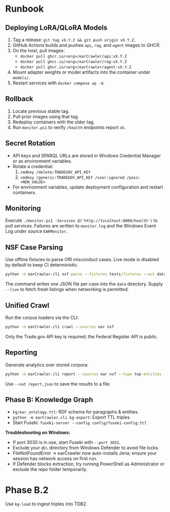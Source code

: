 # Runbook

## Deploying LoRA/QLoRA Models
1. Tag a release: `git tag vX.Y.Z && git push origin vX.Y.Z`.
2. GitHub Actions builds and pushes `api`, `rag`, and `agent` images to GHCR.
3. On the host, pull images:
   - `docker pull ghcr.io/<org>/earCrawler/api:vX.Y.Z`
   - `docker pull ghcr.io/<org>/earCrawler/rag:vX.Y.Z`
   - `docker pull ghcr.io/<org>/earCrawler/agent:vX.Y.Z`
4. Mount adapter weights or model artifacts into the container under `models/`.
5. Restart services with `docker compose up -d`.

## Rollback
1. Locate previous stable tag.
2. Pull prior images using that tag.
3. Redeploy containers with the older tag.
4. Run `monitor.ps1` to verify `/health` endpoints report `ok`.

## Secret Rotation
- API keys and SPARQL URLs are stored in Windows Credential Manager or as environment variables.
- Rotate a credential:
  1. `cmdkey /delete:TRADEGOV_API_KEY`
  2. `cmdkey /generic:TRADEGOV_API_KEY /user:ignored /pass:<NEW_VALUE>`
- For environment variables, update deployment configuration and restart containers.

## Monitoring
Execute `./monitor.ps1 -Services @('http://localhost:8000/health')` to poll services.
Failures are written to `monitor.log` and the Windows Event Log under source `EARMonitor`.

## NSF Case Parsing
Use offline fixtures to parse ORI misconduct cases. Live mode is disabled by
default to keep CI deterministic.

```cmd
python -m earCrawler.cli nsf-parse --fixtures tests/fixtures --out data --live false
```

The command writes one JSON file per case into the `data` directory. Supply
`--live` to fetch fresh listings when networking is permitted.

## Unified Crawl
Run the corpus loaders via the CLI:

```cmd
python -m earCrawler.cli crawl --sources ear nsf
```

Only the Trade.gov API key is required; the Federal Register API is public.

## Reporting
Generate analytics over stored corpora:

```cmd
python -m earCrawler.cli report --sources ear nsf --type top-entities --entity ORG
```

Use `--out report.json` to save the results to a file.

## Phase B: Knowledge Graph
- `kg/ear_ontology.ttl`: RDF schema for paragraphs & entities.
- `python -m earCrawler.cli kg-export`: Export TTL triples.
- Start Fuseki: `fuseki-server --config config/fuseki-config.ttl`

**Troubleshooting on Windows:**
- If port 3030 is in use, start Fuseki with `--port 3031`.
- Exclude your `db\` directory from Windows Defender to avoid file locks.
- FileNotFoundError -> earCrawler now auto-installs Jena; ensure your session has network access on first run.
- If Defender blocks extraction, try running PowerShell as Administrator or exclude the repo folder temporarily.

# Phase B.2
Use `kg-load` to ingest triples into TDB2.
